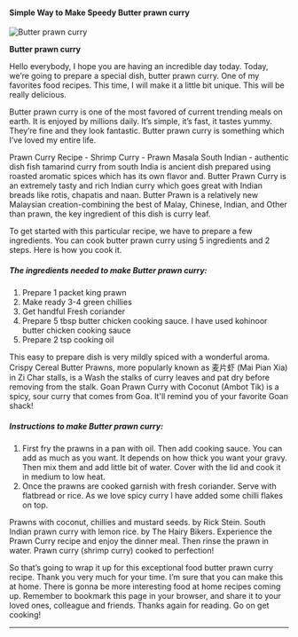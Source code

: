             

#### Simple Way to Make Speedy Butter prawn curry

![Butter prawn curry](https://img-global.cpcdn.com/recipes/2c0d790923d55641/751x532cq70/butter-prawn-curry-recipe-main-photo.jpg)

**Butter prawn curry**

Hello everybody, I hope you are having an incredible day today. Today, we’re going to prepare a special dish, butter prawn curry. One of my favorites food recipes. This time, I will make it a little bit unique. This will be really delicious.

Butter prawn curry is one of the most favored of current trending meals on earth. It is enjoyed by millions daily. It’s simple, it’s fast, it tastes yummy. They’re fine and they look fantastic. Butter prawn curry is something which I’ve loved my entire life.

Prawn Curry Recipe - Shrimp Curry - Prawn Masala South Indian - authentic dish fish tamarind curry from south India is ancient dish prepared using roasted aromatic spices which has its own flavor and. Butter Prawn Curry is an extremely tasty and rich Indian curry which goes great with Indian breads like rotis, chapatis and naan. Butter Prawn is a relatively new Malaysian creation-combining the best of Malay, Chinese, Indian, and Other than prawn, the key ingredient of this dish is curry leaf.

To get started with this particular recipe, we have to prepare a few ingredients. You can cook butter prawn curry using 5 ingredients and 2 steps. Here is how you cook it.

##### The ingredients needed to make Butter prawn curry:

1.  Prepare 1 packet king prawn
2.  Make ready 3-4 green chillies
3.  Get handful Fresh coriander
4.  Prepare 5 tbsp butter chicken cooking sauce. I have used kohinoor butter chicken cooking sauce
5.  Prepare 2 tsp cooking oil

This easy to prepare dish is very mildly spiced with a wonderful aroma. Crispy Cereal Butter Prawns, more popularly known as 麦片虾 (Mai Pian Xia) in Zi Char stalls, is a Wash the stalks of curry leaves and pat dry before removing from the stalk. Goan Prawn Curry with Coconut (Ambot Tik) is a spicy, sour curry that comes from Goa. It'll remind you of your favorite Goan shack!

##### Instructions to make Butter prawn curry:

1.  First fry the prawns in a pan with oil. Then add cooking sauce. You can add as much as you want. It depends on how thick you want your gravy. Then mix them and add little bit of water. Cover with the lid and cook it in medium to low heat.
2.  Once the prawns are cooked garnish with fresh coriander. Serve with flatbread or rice. As we love spicy curry I have added some chilli flakes on top.

Prawns with coconut, chillies and mustard seeds. by Rick Stein. South Indian prawn curry with lemon rice. by The Hairy Bikers. Experience the Prawn Curry recipe and enjoy the dinner meal. Then rinse the prawn in water. Prawn curry (shrimp curry) cooked to perfection!

So that’s going to wrap it up for this exceptional food butter prawn curry recipe. Thank you very much for your time. I’m sure that you can make this at home. There is gonna be more interesting food at home recipes coming up. Remember to bookmark this page in your browser, and share it to your loved ones, colleague and friends. Thanks again for reading. Go on get cooking!

* * *